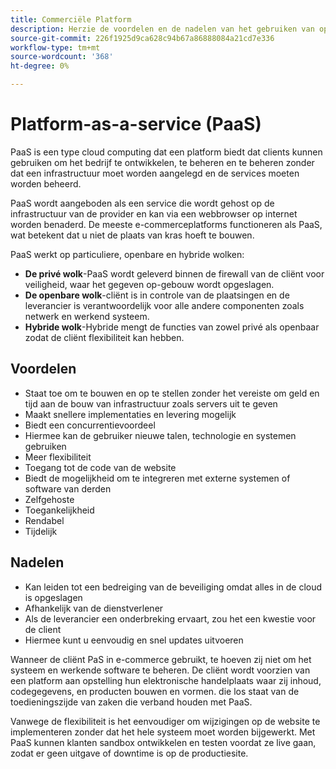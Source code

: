 ```yaml
---
title: Commerciële Platform
description: Herzie de voordelen en de nadelen van het gebruiken van oplossingen PaaS voor uw het ontvangen infrastructuur om te bepalen wat voor uw e-commerce project geschikt is.
source-git-commit: 226f1925d9ca628c94b67a86888084a21cd7e336
workflow-type: tm+mt
source-wordcount: '368'
ht-degree: 0%

---
```



# Platform-as-a-service (PaaS)

PaaS is een type cloud computing dat een platform biedt dat clients kunnen gebruiken om het bedrijf te ontwikkelen, te beheren en te beheren zonder dat een infrastructuur moet worden aangelegd en de services moeten worden beheerd.

PaaS wordt aangeboden als een service die wordt gehost op de infrastructuur van de provider en kan via een webbrowser op internet worden benaderd. De meeste e-commerceplatforms functioneren als PaaS, wat betekent dat u niet de plaats van kras hoeft te bouwen.

PaaS werkt op particuliere, openbare en hybride wolken:

- **De privé wolk**-PaaS wordt geleverd binnen de firewall van de cliënt voor veiligheid, waar het gegeven op-gebouw wordt opgeslagen.
- **De openbare wolk**-cliënt is in controle van de plaatsingen en de leverancier is verantwoordelijk voor alle andere componenten zoals netwerk en werkend systeem.
- **Hybride wolk**-Hybride mengt de functies van zowel privé als openbaar zodat de cliënt flexibiliteit kan hebben.

## Voordelen

- Staat toe om te bouwen en op te stellen zonder het vereiste om geld en tijd aan de bouw van infrastructuur zoals servers uit te geven
- Maakt snellere implementaties en levering mogelijk
- Biedt een concurrentievoordeel
- Hiermee kan de gebruiker nieuwe talen, technologie en systemen gebruiken
- Meer flexibiliteit
- Toegang tot de code van de website
- Biedt de mogelijkheid om te integreren met externe systemen of software van derden
- Zelfgehoste
- Toegankelijkheid
- Rendabel
- Tijdelijk

## Nadelen

- Kan leiden tot een bedreiging van de beveiliging omdat alles in de cloud is opgeslagen
- Afhankelijk van de dienstverlener
- Als de leverancier een onderbreking ervaart, zou het een kwestie voor de
client
- Hiermee kunt u eenvoudig en snel updates uitvoeren

Wanneer de cliënt PaS in e-commerce gebruikt, te hoeven zij niet om het systeem en werkende software te beheren. De cliënt wordt voorzien van een platform aan opstelling hun elektronische handelplaats waar zij inhoud, codegegevens, en producten bouwen en vormen. die los staat van de toedieningszijde van zaken die verband houden met PaaS.

Vanwege de flexibiliteit is het eenvoudiger om wijzigingen op de website te implementeren zonder dat het hele systeem moet worden bijgewerkt. Met PaaS kunnen klanten sandbox ontwikkelen en testen voordat ze live gaan, zodat er geen uitgave of downtime is op de productiesite.
